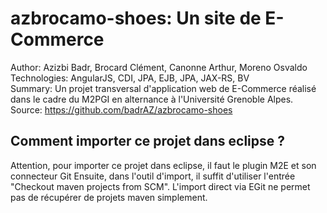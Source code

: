 azbrocamo-shoes: Un site de E-Commerce
========================
Author: Azizbi Badr, Brocard Clément, Canonne Arthur, Moreno Osvaldo  
Technologies: AngularJS, CDI, JPA, EJB, JPA, JAX-RS, BV  
Summary: Un projet transversal d'application web de E-Commerce réalisé dans le cadre du M2PGI en alternance à l'Université Grenoble Alpes. 
Source: <https://github.com/badrAZ/azbrocamo-shoes>  

Comment importer ce projet dans eclipse ?
------------------------------------------
Attention, pour importer ce projet dans eclipse, il faut le plugin M2E et son connecteur Git
Ensuite, dans l'outil d'import, il suffit d'utiliser l'entrée "Checkout maven projects from SCM".
L'import direct via EGit ne permet pas de récupérer de projets maven simplement.